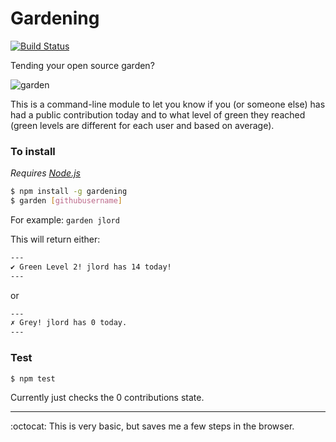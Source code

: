 # Gardening

[![Build Status](https://travis-ci.org/jlord/gardening.svg?branch=master)](https://travis-ci.org/jlord/gardening)

Tending your open source garden?

![garden](http://f.cl.ly/items/3X0N0M1N0C0Y1S3Y0T3s/Screen%20Shot%202014-10-19%20at%2010.50.07%20PM.png)

This is a command-line module to let you know if you (or someone else) has had a public contribution today and to what level of green they reached (green levels are different for each user and based on average).

### To install

_Requires [Node.js](http://www.nodejs.org)_

```Bash
$ npm install -g gardening
$ garden [githubusername]
```

For example: `garden jlord`

This will return either:

```Bash
---
✔︎ Green Level 2! jlord has 14 today!
---
```
or

```Bash
---
✗ Grey! jlord has 0 today.
---
```

### Test

```Bash
$ npm test
```

Currently just checks the 0 contributions state.

---

:octocat: This is very basic, but saves me a few steps in the browser.

